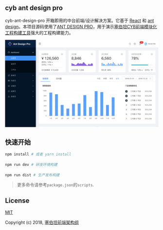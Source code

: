 ## cyb ant design pro

cyb-ant-design-pro 开箱即用的中台前端/设计解决方案。它基于 [React](https://reactjs.org/) 和 [ant design](https://ant.design/)。本项目源码使用了[ANT DESIGN PRO](https://pro.ant.design/)，用于演示[塞伯坦CYB前端模块化工程构建工具](https://github.com/jd-cyb/cyb-cli)强大的工程构建能力。

<div align="center">
  <img src="./demo.png" alt="demo">
</div>

## 快速开始

```bash
npm install # 或者 yarn install

npm run dev # 研发环境构建

npm run dist # 生产发布构建
```

> 更多命令请参考`package.json`的`scripts`.

## License

[MIT](http://opensource.org/licenses/MIT)

Copyright (c) 2018, [塞伯坦前端架构组](https://github.com/jd-cyb)